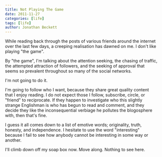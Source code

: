 ```yaml
---
title: Not Playing The Game
date: 2011-11-27
categories: [life]
tags: [life]
author: Jonathan Beckett
---
```


While reading back through the posts of various friends around the internet over the last few days, a creeping realisation has dawned on me. I don't like playing "the game".

By "the game", I'm talking about the attention seeking, the chasing of traffic, the attempted attraction of followers, and the seeking of approval that seems so prevalent throughout so many of the social networks.

I'm not going to do it.

I'm going to follow who I want, because they share great quality content that I enjoy reading. I do not expect those I follow, subscribe, circle, or "friend" to reciprocate. If they happen to investigate who this slightly strange Englishman is who has begun to read and comment, and they decide they like the inconsequential verbiage he pollutes the blogosphere with, then that's fine.

I guess it all comes down to a list of emotive words; originality, truth, honesty, and independence. I hesitate to use the word "interesting" because I fail to see how anybody cannot be interesting in some way or another.

I'll climb down off my soap box now. Move along. Nothing to see here.